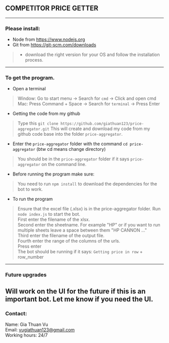 ## COMPETITOR PRICE GETTER
---
### Please install:
- Node from https://www.nodejs.org
- Git from https://git-scm.com/downloads 
> - download the right version for your OS and follow the installation process.
---
### To get the program.
- Open a terminal
> Window: Go to start menu -> Search for `cmd` -> Click and open cmd
> Mac: Press Command + Space -> Search for `terminal` -> Press Enter
- Getting the code from my github
> Type this `git clone https://github.com/giathuan123/price-aggregator.git`
> This will create and download my code from my github code base into the folder `price-aggregator`.
- Enter the `price-aggregator` folder with the command `cd price-aggregator` (btw cd means change directory) 
> You should be in the `price-aggregator` folder if it says `price-aggregator` on the command line.
- Before running the program make sure:
> You need to run `npm install` to download the dependencies for the bot to work.
- To run the program
> Ensure that the excel file (.xlsx) is in the price-aggregator folder.
> Run `node index.js` to start the bot.\
> First enter the filename of the xlsx.\
> Second enter the sheetname. For example "HP" or if you want to run multiple sheets leave a space between them "HP CANNON ..."\
> Third enter the filename of the output file.\
> Fourth enter the range of the columns of the urls.\
> Press enter\
> The bot should be running if it says: `Getting price in row` + row_number
---
### Future upgrades
Will work on the UI for the future if this is an important bot. Let me know if you need the UI.
---
### Contact:
Name: Gia Thuan Vu\
Email: vugiathuan123@gmail.com\
Working hours: 24/7
